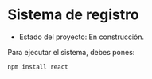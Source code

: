 <h1>Sistema de registro</h1>

- Estado del proyecto: En construcción.

Para ejecutar el sistema, debes pones:


```npm install react```
